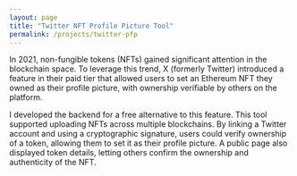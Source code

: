 ```yaml
---
layout: page
title: "Twitter NFT Profile Picture Tool"
permalink: /projects/twitter-pfp
---
```


In 2021, non-fungible tokens (NFTs) gained significant attention in the blockchain space. To leverage this trend, X (formerly Twitter) introduced a feature in their paid tier that allowed users to set an Ethereum NFT they owned as their profile picture, with ownership verifiable by others on the platform.

I developed the backend for a free alternative to this feature. This tool supported uploading NFTs across multiple blockchains. By linking a Twitter account and using a cryptographic signature, users could verify ownership of a token, allowing them to set it as their profile picture. A public page also displayed token details, letting others confirm the ownership and authenticity of the NFT.

